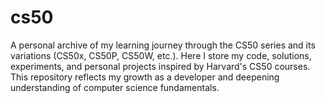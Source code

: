# cs50
A personal archive of my learning journey through the CS50 series and its variations (CS50x, CS50P, CS50W, etc.). Here I store my code, solutions, experiments, and personal projects inspired by Harvard's CS50 courses. This repository reflects my growth as a developer and deepening understanding of computer science fundamentals.
